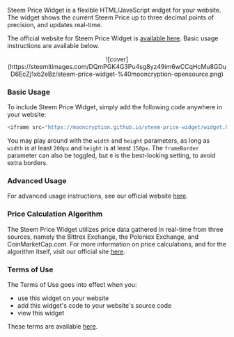 Steem Price Widget is a flexible HTML/JavaScript widget for your website. The widget shows the current Steem Price up to three decimal points of precision, and updates real-time.

The official website for Steem Price Widget is [available here](https://mooncryption.github.io/steem-price-widget). Basic usage instructions are available below.

<center>![cover](https://steemitimages.com/DQmPGK4G3Pu4sg8yz49im6wCCqHcMu8GDuD6EcZj1xb2eBz/steem-price-widget-%40mooncryption-opensource.png)</center>

### Basic Usage
To include Steem Price Widget, simply add the following code anywhere in your website:
```javascript
<iframe src="https://mooncryption.github.io/steem-price-widget/widget.html" width="200px" height="150px" frameBorder="0"></iframe>
```
You may play around with the `width` and `height` parameters, as long as `width` is at least `200px` and `height` is at least `150px`. The `frameBorder` parameter can also be toggled, but `0` is the best-looking setting, to avoid extra borders.

### Advanced Usage
For advanced usage instructions, see our official website [here](https://mooncryption.github.io/steem-price-widget#advanced-usage).

### Price Calculation Algorithm
The Steem Price Widget utilizes price data gathered in real-time from three sources, namely the Bittrex Exchange, the Poloniex Exchange, and CoinMarketCap.com. For more information on price calculations, and for the algorithm itself, visit our official site [here](https://mooncryption.github.io/steem-price-widget#price-calculation-algorithm).


### Terms of Use
The Terms of Use goes into effect when you:
* use this widget on your website
* add this widget's code to your website's source code
* view this widget

These terms are available [here](https://mooncryption.github.io/steem-price-widget/terms.html).



